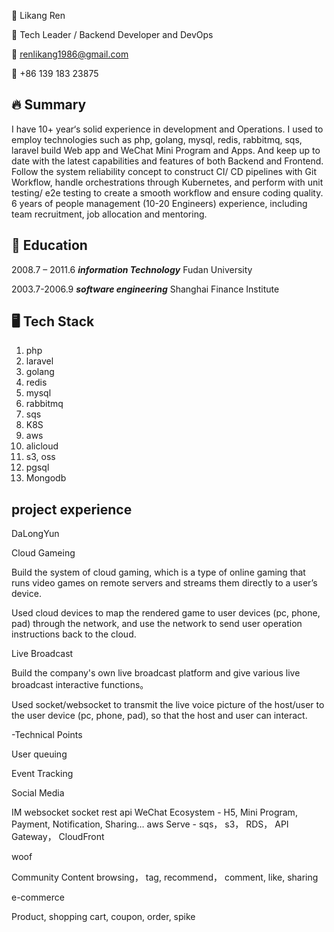 👨 Likang Ren

🚀 Tech Leader / Backend Developer and DevOps

📧 renlikang1986@gmail.com

📱 +86 139 183 23875

## 🔥 Summary
I have 10+ year‘s solid experience in development and Operations. 
I used to employ technologies such as php, golang, mysql, redis, rabbitmq, sqs, laravel build Web app and WeChat Mini Program and Apps. 
And keep up to date with the latest capabilities and features of both Backend and Frontend. Follow the system reliability concept to construct CI/ CD pipelines with Git Workflow, handle orchestrations through Kubernetes, and perform with unit testing/ e2e testing to create a smooth workflow and ensure coding quality. 6 years of people management (10-20 Engineers) experience, including team recruitment, job allocation and mentoring.

## 🏫 Education
2008.7 – 2011.6   ***information Technology***  Fudan University

2003.7-2006.9   ***software engineering***  Shanghai Finance Institute

## 🖥️ Tech Stack
1. php
2. laravel
3. golang
4. redis
5. mysql
6. rabbitmq
7. sqs
8. K8S
9. aws
10. alicloud
11. s3, oss
12. pgsql
13. Mongodb

## project experience

DaLongYun

Cloud Gameing

Build the system of cloud gaming, which is a type of online gaming that runs video games on remote servers and streams them directly to a user’s device.

Used cloud devices to map the rendered game to user devices (pc, phone, pad) through the network, and use the network to send user operation instructions back to the cloud.


Live Broadcast 

Build the company's own live broadcast platform and give various live broadcast interactive functions。

Used socket/websocket to transmit the live voice picture of the host/user to the user device (pc, phone, pad), so that the host and user can interact.


-Technical Points

User queuing

Event Tracking

Social Media

IM
websocket
socket
rest api
WeChat Ecosystem - H5, Mini Program, Payment, Notification, Sharing…
aws Serve - sqs， s3， RDS， API Gateway， CloudFront


woof

Community Content browsing， tag,  recommend， comment,  like, sharing

e-commerce

Product, shopping cart, coupon, order, spike
